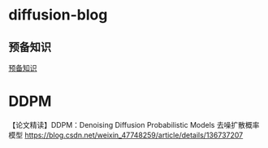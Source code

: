 # diffusion-blog
## 预备知识
[预备知识](./Preliminaries.md)

# DDPM




【论文精读】DDPM：Denoising Diffusion Probabilistic Models 去噪扩散概率模型
https://blog.csdn.net/weixin_47748259/article/details/136737207
